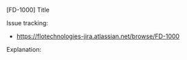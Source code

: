 [FD-1000] Title

Issue tracking:
* https://flotechnologies-jira.atlassian.net/browse/FD-1000

Explanation:
